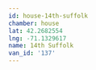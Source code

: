 ```yaml
---
id: house-14th-suffolk
chamber: house
lat: 42.2682554
lng: -71.1329617
name: 14th Suffolk
van_id: '137'
---
```


